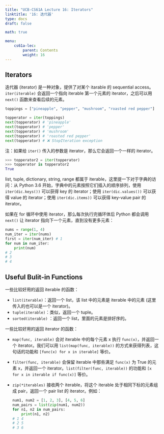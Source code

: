 ```yaml
---
title: "UCB-CS61A Lecture 16: Iterators"
linktitle: '16: 迭代器'
type: docs
draft: false

math: true

menu:
    cs61a-lec:
        parent: Contents
        weight: 16
---
```


## Iterators

迭代器 (iterator) 是一种对象，提供了对某个 itarable 的 sequential access。`iter(iterable)` 会返回一个指向 iterable 第一个元素的 iterator，之后可以用 `next()` 函数来查看后续的元素。

```python
toppings = ["pineapple", "pepper", "mushroom", "roasted red pepper"]

topperator = iter(toppings)
next(topperator) # 'pineapple'
next(topperator) # 'pepper'
next(topperator) # 'mushroom'
next(topperator) # 'roasted red pepper'
next(topperator) # ❌ StopIteration exception
```

注：如果给 `iter()` 传入的参数是 iterator，那么它会返回一个一样的 iterator。

```python
>>> topperator2 = iter(topperator)
>>> topperator is topperator2
True
```

list, tuple, dictionary, string, range 都属于 iterable，这里提一下对于字典的访问：从 Python 3.6 开始，字典中的元素按照它们插入的顺序排列，使用 `iter(dic.keys())` 可以获得 key 的 iterator；使用 `iter(dic.values())` 可以获得 value 的 iterator；使用 `iter(dic.items))` 可以获得 key-value pair 的 iterator。

如果在 for 循环中使用 iterator，那么每次执行完循环体后 Python 都会调用 `next()` 让 iterator 指向下一个元素，直到没有更多元素：

```python
nums = range(1, 4)
num_iter = iter(nums)
first = iter(num_iter) # 1
for num in num_iter:
    print(num)
# 2
# 3
# 4
```

## Useful Bulit-in Functions

一些比较好用的返回 iterable 的函数：

* `list(iterable)`：返回一个 list，该 list 中的元素是 iterable 中的元素 (这里传入的也可以是一个 iterator)。
* `tuple(iterable)`：类似，返回一个 tuple。
* `sorted(iterable)` ：返回一个 list，里面的元素是排好序的。

一些比较好用的返回 iterator 的函数：

* `map(func, iterable)` 会对 iterable 中的每个元素 x 执行 `func(x)`，并返回一个 iterator。我们可以用 `list(map(func, iterable))` 的方式来获得列表，这句话的功能和 `[func(x) for x in iterable]` 等价。

* `filter(func, iterable)` 会保留 iterable 中那些满足 `func(x)` 为 True 的元素 x，并返回一个 iterator。`list(filter(func, iterable))` 的功能和 `[x for x in iterable if func(x)]` 等价。

* `zip(*iterables)` 接收两个 iterable，将这个 iterable 处于相同下标的元素组成 pair，返回一个 pair list 的 iterator。例如：

    ```python
    num1, num2 = [1, 2, 3], [4, 5, 6]
    num_pairs = list(zip(num1, num2))
    for n1, n2 in num_pairs:
        print(n1, n2)
    # 1 4
    # 2 5
    # 3 6
    ```